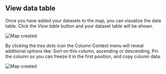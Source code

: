 ## View data table

Once you have added your datasets to the map, you can visualize the data table. Click the *View table* button and your dataset table will be shown. 

![Map created](/img/cloud-native-workspace/maps/map_view_table.png)

By clicking the *tree dots* icon the Column Context menu will reveal additional options like: Sort on this column, ascending or descending, Pin the column so you can freeze it in the first position, and copy column data.

![Map created](/img/cloud-native-workspace/maps/map_view_table_column.png)